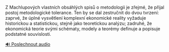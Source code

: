 
Z Machlupových vlastních obsáhlých spisů o metodologii je zřejmé, že přijal postoj metodologické tolerance. Ten by se dal zestručnit do dvou tvrzení: zaprvé, že úplné vysvětlení komplexní ekonomické reality vyžaduje historickou a statistickou, stejně jako teoretickou analýzu; zadruhé, že ekonomická teorie svými schématy, modely a teorémy definuje a popisuje podstatné souvislosti.

[🔊 Poslechnout audio](/data/7-paragraphs/audio/chapter_176/para_007-Z-Machlupovch-vlastnch-obshlch-spis-o-metodol.mp3)
